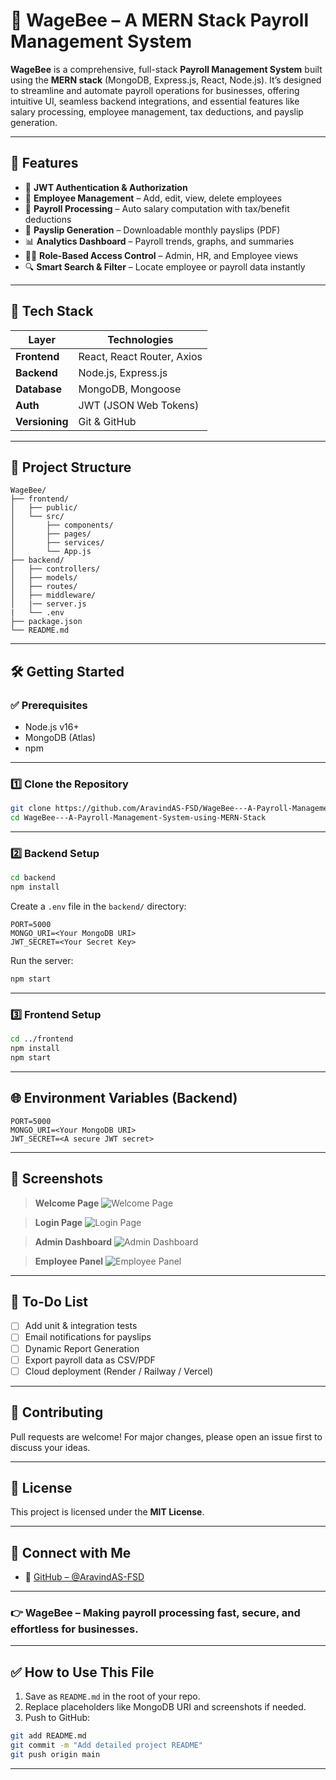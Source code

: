 # 🐝 WageBee – A MERN Stack Payroll Management System

**WageBee** is a comprehensive, full-stack **Payroll Management System** built using the **MERN stack** (MongoDB, Express.js, React, Node.js). It’s designed to streamline and automate payroll operations for businesses, offering intuitive UI, seamless backend integrations, and essential features like salary processing, employee management, tax deductions, and payslip generation.

---

## 🚀 Features

- 🔐 **JWT Authentication & Authorization**
- 👥 **Employee Management** – Add, edit, view, delete employees
- 💸 **Payroll Processing** – Auto salary computation with tax/benefit deductions
- 🧾 **Payslip Generation** – Downloadable monthly payslips (PDF)
- 📊 **Analytics Dashboard** – Payroll trends, graphs, and summaries
- 🧑‍💼 **Role-Based Access Control** – Admin, HR, and Employee views
- 🔍 **Smart Search & Filter** – Locate employee or payroll data instantly

---

## 🧱 Tech Stack

| Layer           | Technologies               |
|-----------------|----------------------------|
| **Frontend**    | React, React Router, Axios |
| **Backend**     | Node.js, Express.js        |
| **Database**    | MongoDB, Mongoose          |
| **Auth**        | JWT (JSON Web Tokens)      |
| **Versioning**  | Git & GitHub               |

---

## 📁 Project Structure

```
WageBee/
├── frontend/
│   ├── public/
│   └── src/
│       ├── components/
│       ├── pages/
│       ├── services/
│       └── App.js
├── backend/
│   ├── controllers/
│   ├── models/
│   ├── routes/
│   ├── middleware/
│   |── server.js
|   └── .env
├── package.json
└── README.md
````

---

## 🛠️ Getting Started

### ✅ Prerequisites

- Node.js v16+
- MongoDB (Atlas)
- npm

---

### 1️⃣ Clone the Repository

```bash
git clone https://github.com/AravindAS-FSD/WageBee---A-Payroll-Management-System-using-MERN-Stack.git
cd WageBee---A-Payroll-Management-System-using-MERN-Stack
````

---

### 2️⃣ Backend Setup

```bash
cd backend
npm install
```

Create a `.env` file in the `backend/` directory:

```env
PORT=5000
MONGO_URI=<Your MongoDB URI>
JWT_SECRET=<Your Secret Key>
```

Run the server:

```bash
npm start
```

---

### 3️⃣ Frontend Setup

```bash
cd ../frontend
npm install
npm start
```

---

## 🌐 Environment Variables (Backend)

```env
PORT=5000
MONGO_URI=<Your MongoDB URI>
JWT_SECRET=<A secure JWT secret>
```

---

## 📸 Screenshots

> **Welcome Page**
> ![Welcome Page](https://github.com/user-attachments/assets/f2b81a5f-e7d7-4e59-8649-a43cebe101cd)

> **Login Page**
> ![Login Page](https://github.com/user-attachments/assets/1f39315e-811c-4dc4-98e7-611da7090d37)

> **Admin Dashboard**
> ![Admin Dashboard](https://github.com/user-attachments/assets/b943b5c2-ebcf-4e0e-9569-28125c90259c)

> **Employee Panel**
> ![Employee Panel](https://github.com/user-attachments/assets/904b4f17-42a8-4f40-9edd-bff078ef17b0)

---

## 📝 To-Do List

* [ ] Add unit & integration tests
* [ ] Email notifications for payslips
* [ ] Dynamic Report Generation
* [ ] Export payroll data as CSV/PDF
* [ ] Cloud deployment (Render / Railway / Vercel)

---

## 🤝 Contributing

Pull requests are welcome! For major changes, please open an issue first to discuss your ideas.

---

## 📜 License

This project is licensed under the **MIT License**.

---

## 💬 Connect with Me

* 🔗 [GitHub – @AravindAS-FSD](https://github.com/AravindAS-FSD)

---

### 👉 WageBee – Making payroll processing **fast**, **secure**, and **effortless** for businesses.

---

## ✅ How to Use This File

1. Save as `README.md` in the root of your repo.
2. Replace placeholders like MongoDB URI and screenshots if needed.
3. Push to GitHub:

```bash
git add README.md
git commit -m "Add detailed project README"
git push origin main
```

---
